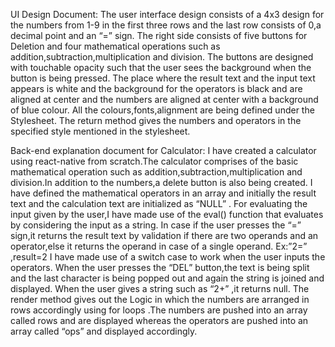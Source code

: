 UI Design Document:
The user interface design consists of a 4x3 design for the numbers from 1-9 in the first three
rows and the last row consists of 0,a decimal point and an “=” sign.
The right side consists of five buttons for Deletion and four mathematical operations such as
addition,subtraction,multiplication and division.
The buttons are designed with touchable opacity such that the user sees the background
when the button is being pressed.
The place where the result text and the input text appears is white and the background for
the operators is black and are aligned at center and the numbers are aligned at center with a
background of blue colour.
All the colours,fonts,alignment are being defined under the Stylesheet.
The return method gives the numbers and operators in the specified style mentioned in the
stylesheet.








Back-end explanation document for Calculator:
I have created a calculator using react-native from scratch.The calculator
comprises of the basic mathematical operation such as addition,subtraction,multiplication
and division.In addition to the numbers,a delete button is also being created.
I have defined the mathematical operators in an array and initially the result text and the
calculation text are initialized as “NULL” .
For evaluating the input given by the user,I have made use of the eval() function that
evaluates by considering the input as a string.
In case if the user presses the “=” sign,it returns the result text by validation if there are two
operands and an operator,else it returns the operand in case of a single operand.
Ex:”2=” ,result=2
I have made use of a switch case to work when the user inputs the operators.
When the user presses the “DEL” button,the text is being split and the last character is being
popped out and again the string is joined and displayed.
When the user gives a string such as “2+” ,it returns null.
The render method gives out the Logic in which the numbers are arranged in rows
accordingly using for loops .The numbers are pushed into an array called rows and are
displayed whereas the operators are pushed into an array called “ops” and displayed
accordingly.
